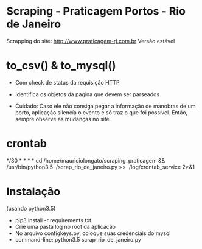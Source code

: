 # Scraping - Praticagem Portos - Rio de Janeiro

Scrapping do site: http://www.praticagem-rj.com.br
Versão estável


# to_csv() & to_mysql()
 - Com check de status da requisição HTTP
 - Identifica os objetos da pagina que devem ser parseados

 - Cuidado: Caso ele não consiga pegar a informação de manobras de um porto, aplicação silencía o evento e só traz o que foi possível.
Então, sempre observe as mudanças no site

# crontab

*/30 * * * * cd /home/mauriciolongato/scraping_praticagem && /usr/bin/python3.5 ./scrap_rio_de_janeiro.py >> ./log/crontab_service 2>&1

# Instalação
(usando python3.5)

* pip3 install -r requirements.txt
* Crie uma pasta log no root da aplicação
* No arquivo configkeys.py, coloque suas credenciais do mysql
* command-line: python3.5 scrap_rio_de_janeiro.py
